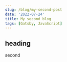```yaml
---
slug: /blog/my-second-post
date: '2022-07-24'
title: My second blog
tags: [Gatsby, JavaScript]
---
```


## heading

second

